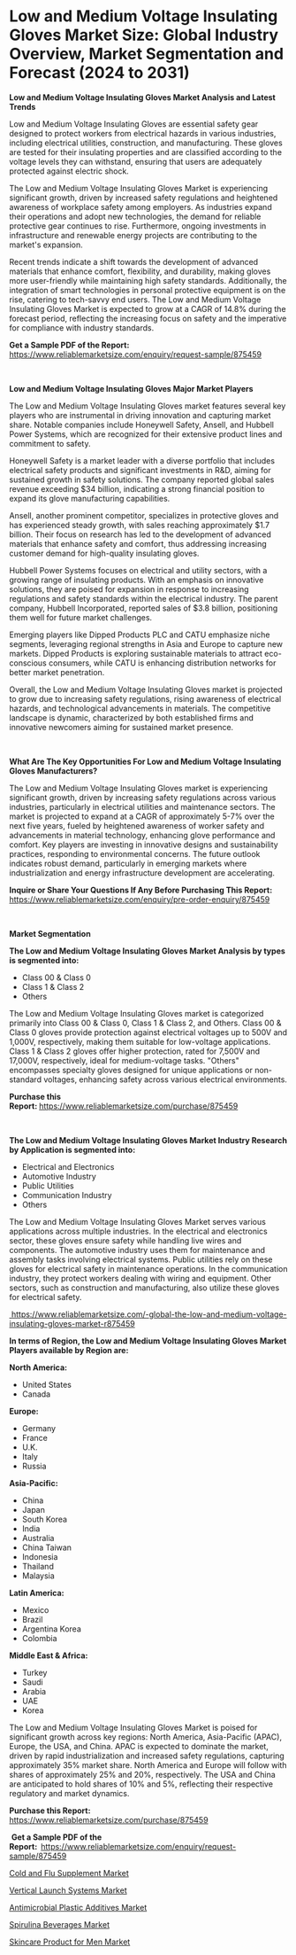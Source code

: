 <p><h1>Low and Medium Voltage Insulating Gloves Market Size: Global Industry Overview, Market Segmentation and Forecast (2024 to 2031)</h1></p><p><strong>Low and Medium Voltage Insulating Gloves Market Analysis and Latest Trends</strong></p>
<p><p>Low and Medium Voltage Insulating Gloves are essential safety gear designed to protect workers from electrical hazards in various industries, including electrical utilities, construction, and manufacturing. These gloves are tested for their insulating properties and are classified according to the voltage levels they can withstand, ensuring that users are adequately protected against electric shock.</p><p>The Low and Medium Voltage Insulating Gloves Market is experiencing significant growth, driven by increased safety regulations and heightened awareness of workplace safety among employers. As industries expand their operations and adopt new technologies, the demand for reliable protective gear continues to rise. Furthermore, ongoing investments in infrastructure and renewable energy projects are contributing to the market's expansion.</p><p>Recent trends indicate a shift towards the development of advanced materials that enhance comfort, flexibility, and durability, making gloves more user-friendly while maintaining high safety standards. Additionally, the integration of smart technologies in personal protective equipment is on the rise, catering to tech-savvy end users. The Low and Medium Voltage Insulating Gloves Market is expected to grow at a CAGR of 14.8% during the forecast period, reflecting the increasing focus on safety and the imperative for compliance with industry standards.</p></p>
<p><strong>Get a Sample PDF of the Report:&nbsp;</strong> <a href="https://www.reliablemarketsize.com/enquiry/request-sample/875459?utm_campaign=1832&utm_medium=2&utm_source=Github&utm_content=ia&utm_term=03122024&utm_id=low-and-medium-voltage-insulating-gloves">https://www.reliablemarketsize.com/enquiry/request-sample/875459</a></p>
<p>&nbsp;</p>
<p><strong>Low and Medium Voltage Insulating Gloves Major Market Players</strong></p>
<p><p>The Low and Medium Voltage Insulating Gloves market features several key players who are instrumental in driving innovation and capturing market share. Notable companies include Honeywell Safety, Ansell, and Hubbell Power Systems, which are recognized for their extensive product lines and commitment to safety.</p><p>Honeywell Safety is a market leader with a diverse portfolio that includes electrical safety products and significant investments in R&D, aiming for sustained growth in safety solutions. The company reported global sales revenue exceeding $34 billion, indicating a strong financial position to expand its glove manufacturing capabilities.</p><p>Ansell, another prominent competitor, specializes in protective gloves and has experienced steady growth, with sales reaching approximately $1.7 billion. Their focus on research has led to the development of advanced materials that enhance safety and comfort, thus addressing increasing customer demand for high-quality insulating gloves.</p><p>Hubbell Power Systems focuses on electrical and utility sectors, with a growing range of insulating products. With an emphasis on innovative solutions, they are poised for expansion in response to increasing regulations and safety standards within the electrical industry. The parent company, Hubbell Incorporated, reported sales of $3.8 billion, positioning them well for future market challenges.</p><p>Emerging players like Dipped Products PLC and CATU emphasize niche segments, leveraging regional strengths in Asia and Europe to capture new markets. Dipped Products is exploring sustainable materials to attract eco-conscious consumers, while CATU is enhancing distribution networks for better market penetration.</p><p>Overall, the Low and Medium Voltage Insulating Gloves market is projected to grow due to increasing safety regulations, rising awareness of electrical hazards, and technological advancements in materials. The competitive landscape is dynamic, characterized by both established firms and innovative newcomers aiming for sustained market presence.</p></p>
<p>&nbsp;</p>
<p><strong>What Are The Key Opportunities For Low and Medium Voltage Insulating Gloves Manufacturers?</strong></p>
<p><p>The Low and Medium Voltage Insulating Gloves market is experiencing significant growth, driven by increasing safety regulations across various industries, particularly in electrical utilities and maintenance sectors. The market is projected to expand at a CAGR of approximately 5-7% over the next five years, fueled by heightened awareness of worker safety and advancements in material technology, enhancing glove performance and comfort. Key players are investing in innovative designs and sustainability practices, responding to environmental concerns. The future outlook indicates robust demand, particularly in emerging markets where industrialization and energy infrastructure development are accelerating.</p></p>
<p><strong>Inquire or Share Your Questions If Any Before Purchasing This Report:</strong> <a href="https://www.reliablemarketsize.com/enquiry/pre-order-enquiry/875459?utm_campaign=1832&utm_medium=2&utm_source=Github&utm_content=ia&utm_term=03122024&utm_id=low-and-medium-voltage-insulating-gloves">https://www.reliablemarketsize.com/enquiry/pre-order-enquiry/875459</a></p>
<p>&nbsp;</p>
<p><strong>Market Segmentation</strong></p>
<p><strong>The Low and Medium Voltage Insulating Gloves Market Analysis by types is segmented into:</strong></p>
<p><ul><li>Class 00 & Class 0</li><li>Class 1 & Class 2</li><li>Others</li></ul></p>
<p><p>The Low and Medium Voltage Insulating Gloves market is categorized primarily into Class 00 & Class 0, Class 1 & Class 2, and Others. Class 00 & Class 0 gloves provide protection against electrical voltages up to 500V and 1,000V, respectively, making them suitable for low-voltage applications. Class 1 & Class 2 gloves offer higher protection, rated for 7,500V and 17,000V, respectively, ideal for medium-voltage tasks. "Others" encompasses specialty gloves designed for unique applications or non-standard voltages, enhancing safety across various electrical environments.</p></p>
<p><strong>Purchase this Report:&nbsp;</strong><a href="https://www.reliablemarketsize.com/purchase/875459?utm_campaign=1832&utm_medium=2&utm_source=Github&utm_content=ia&utm_term=03122024&utm_id=low-and-medium-voltage-insulating-gloves">https://www.reliablemarketsize.com/purchase/875459</a></p>
<p>&nbsp;</p>
<p><strong>The Low and Medium Voltage Insulating Gloves Market Industry Research by Application is segmented into:</strong></p>
<p><ul><li>Electrical and Electronics</li><li>Automotive Industry</li><li>Public Utilities</li><li>Communication Industry</li><li>Others</li></ul></p>
<p><p>The Low and Medium Voltage Insulating Gloves Market serves various applications across multiple industries. In the electrical and electronics sector, these gloves ensure safety while handling live wires and components. The automotive industry uses them for maintenance and assembly tasks involving electrical systems. Public utilities rely on these gloves for electrical safety in maintenance operations. In the communication industry, they protect workers dealing with wiring and equipment. Other sectors, such as construction and manufacturing, also utilize these gloves for electrical safety.</p></p>
<p><a href="https://www.reliablemarketsize.com/-global-the-low-and-medium-voltage-insulating-gloves-market-r875459?utm_campaign=1832&utm_medium=2&utm_source=Github&utm_content=ia&utm_term=03122024&utm_id=low-and-medium-voltage-insulating-gloves">&nbsp;https://www.reliablemarketsize.com/-global-the-low-and-medium-voltage-insulating-gloves-market-r875459</a></p>
<p><strong>In terms of Region, the Low and Medium Voltage Insulating Gloves Market Players available by Region are:</strong></p>
<p>
    <p> <strong> North America: </strong>
        <ul>
            <li>United States</li>
            <li>Canada</li>
        </ul>
        </p> 
    <p> <strong> Europe: </strong>
        <ul>
            <li>Germany</li>
            <li>France</li>
            <li>U.K.</li>
            <li>Italy</li>
            <li>Russia</li>
        </ul>
        </p> 
    <p> <strong> Asia-Pacific: </strong>
        <ul>
            <li>China</li>
            <li>Japan</li>
            <li>South Korea</li>
            <li>India</li>
            <li>Australia</li>
            <li>China Taiwan</li>
            <li>Indonesia</li>
            <li>Thailand</li>
            <li>Malaysia</li>
        </ul>
        </p> 
    <p> <strong> Latin America: </strong>
        <ul>
            <li>Mexico</li>
            <li>Brazil</li>
            <li>Argentina Korea</li>
            <li>Colombia</li>
        </ul>
        </p> 
    <p> <strong> Middle East & Africa: </strong>
        <ul>
            <li>Turkey</li>
            <li>Saudi</li>
            <li>Arabia</li>
            <li>UAE</li>
            <li>Korea</li>
        </ul>
    </p>
    </p>
<p><p>The Low and Medium Voltage Insulating Gloves Market is poised for significant growth across key regions: North America, Asia-Pacific (APAC), Europe, the USA, and China. APAC is expected to dominate the market, driven by rapid industrialization and increased safety regulations, capturing approximately 35% market share. North America and Europe will follow with shares of approximately 25% and 20%, respectively. The USA and China are anticipated to hold shares of 10% and 5%, reflecting their respective regulatory and market dynamics.</p></p>
<p><strong>Purchase this Report: </strong><a href="https://www.reliablemarketsize.com/purchase/875459?utm_campaign=1832&utm_medium=2&utm_source=Github&utm_content=ia&utm_term=03122024&utm_id=low-and-medium-voltage-insulating-gloves">https://www.reliablemarketsize.com/purchase/875459</a></p>
<p>&nbsp;<strong>Get a Sample PDF of the Report:&nbsp;&nbsp;</strong><a href="https://www.reliablemarketsize.com/enquiry/request-sample/875459?utm_campaign=1832&utm_medium=2&utm_source=Github&utm_content=ia&utm_term=03122024&utm_id=low-and-medium-voltage-insulating-gloves">https://www.reliablemarketsize.com/enquiry/request-sample/875459</a></p>
<p><strong></strong></p>
<p><p><a href="https://www.linkedin.com/pulse/cold-flu-supplement-market-analysis-identifying-key-issues-drivers-so17f?utm_campaign=1832&utm_medium=2&utm_source=Github&utm_content=ia&utm_term=03122024&utm_id=low-and-medium-voltage-insulating-gloves">Cold and Flu Supplement Market</a></p><p><a href="https://issuu.com/reportprime-2/docs/vertical-launch-systems-market-size-2030.pptx?utm_campaign=1832&utm_medium=2&utm_source=Github&utm_content=ia&utm_term=03122024&utm_id=low-and-medium-voltage-insulating-gloves">Vertical Launch Systems Market</a></p><p><a href="https://issuu.com/reportprime-2/docs/antimicrobial-plastic-additives-market-size-2030.p?utm_campaign=1832&utm_medium=2&utm_source=Github&utm_content=ia&utm_term=03122024&utm_id=low-and-medium-voltage-insulating-gloves">Antimicrobial Plastic Additives Market</a></p><p><a href="https://www.linkedin.com/pulse/spirulina-beverages-market-forecast-report-analysis-109-cagr-sdqdf?utm_campaign=1832&utm_medium=2&utm_source=Github&utm_content=ia&utm_term=03122024&utm_id=low-and-medium-voltage-insulating-gloves">Spirulina Beverages Market</a></p><p><a href="https://www.linkedin.com/pulse/skincare-product-men-industry-forecast-market-shifts-strategic-zwjec?utm_campaign=1832&utm_medium=2&utm_source=Github&utm_content=ia&utm_term=03122024&utm_id=low-and-medium-voltage-insulating-gloves">Skincare Product for Men Market</a></p></p>